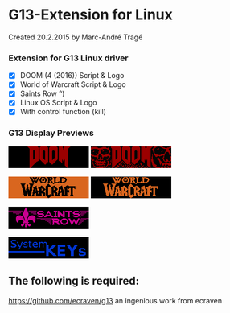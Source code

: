 # G13-Extension for Linux
Created 20.2.2015 by Marc-André Tragé

### Extension for G13 Linux driver
- [x] DOOM (4 (2016)) Script & Logo
- [x] World of Warcraft Script & Logo
- [x] Saints Row °)
- [x] Linux OS Script & Logo
- [x] With control function (kill)

### G13 Display Previews
![DOOM](https://github.com/MTrage/G13-Extension/blob/master/Display-Preview/g13_doom.png)
![DOOM](https://github.com/MTrage/G13-Extension/blob/master/Display-Preview/g13_doom_skull.png)

![WOW](https://github.com/MTrage/G13-Extension/blob/master/Display-Preview/g13_wow.png)
![WOW](https://github.com/MTrage/G13-Extension/blob/master/Display-Preview/g13b_wow.png)

![SR](https://github.com/MTrage/G13-Extension/blob/master/Display-Preview/g13_saints_row.png)

![OS](https://github.com/MTrage/G13-Extension/blob/master/Display-Preview/g13_system.png)

## The following is required:
https://github.com/ecraven/g13
an ingenious work from ecraven
